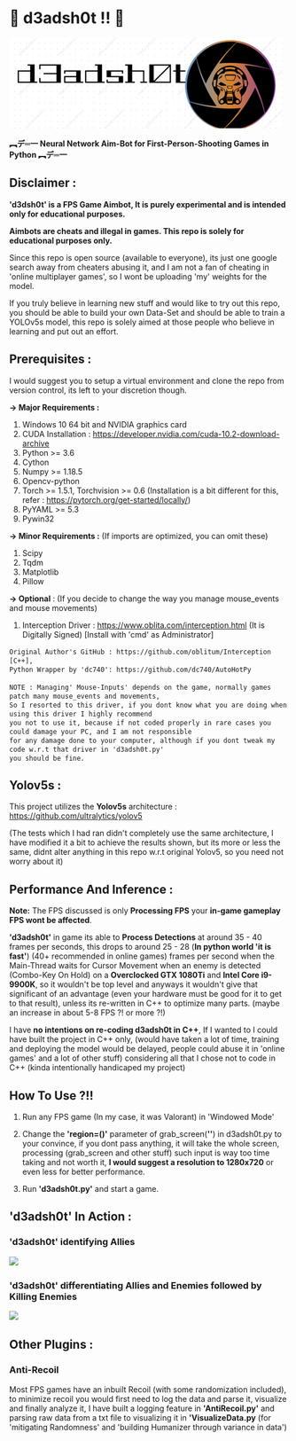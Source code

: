 # 🔶 d3adsh0t !! 🔶


![](/samples/d3adsh0t.png)


**︻デ═一 Neural Network Aim-Bot for First-Person-Shooting Games in Python ︻デ═一**

## Disclaimer :

**'d3dsh0t' is a FPS Game Aimbot, It is purely experimental and is intended only for educational purposes.**

**Aimbots are cheats and illegal in games. This repo is solely for educational purposes only.**

Since this repo is open source (available to everyone), its just one google search away from cheaters abusing it, and I am not a fan of cheating in 'online multiplayer games', so I wont be uploading 'my' weights for the model.

If you truly believe in learning new stuff and would like to try out this repo, you should be able to build your own Data-Set and should be able to train a YOLOv5s model, this repo is solely aimed at those people who believe in learning and put out an effort.

## Prerequisites :

I would suggest you to setup a virtual environment and clone the repo from version control, its left to your discretion though.

**-> Major Requirements :**

1) Windows 10 64 bit and NVIDIA graphics card
2) CUDA Installation : https://developer.nvidia.com/cuda-10.2-download-archive
3) Python >= 3.6
3) Cython
4) Numpy >= 1.18.5
5) Opencv-python
6) Torch >= 1.5.1, Torchvision >= 0.6 (Installation is a bit different for this, refer : https://pytorch.org/get-started/locally/) 
7) PyYAML >= 5.3
8) Pywin32


**-> Minor Requirements :** (If imports are optimized, you can omit these)

1) Scipy
2) Tqdm
3) Matplotlib
4) Pillow


**-> Optional** : (If you decide to change the way you manage mouse_events and mouse movements) 

1) Interception Driver : https://www.oblita.com/interception.html (It is Digitally Signed) [Install with 'cmd' as Administrator]

```
Original Author's GitHub : https://github.com/oblitum/Interception [C++], 
Python Wrapper by 'dc740': https://github.com/dc740/AutoHotPy

NOTE : Managing' Mouse-Inputs' depends on the game, normally games patch many mouse_events and movements,
So I resorted to this driver, if you dont know what you are doing when using this driver I highly recommend
you not to use it, because if not coded properly in rare cases you could damage your PC, and I am not responsible
for any damage done to your computer, although if you dont tweak my code w.r.t that driver in 'd3adsh0t.py'
you should be fine.
```

## Yolov5s :

This project utilizes the **Yolov5s** architecture : https://github.com/ultralytics/yolov5 

(The tests which I had ran didn't completely use the same architecture, I have modified it a bit to achieve the results shown, but its more or less the same, didnt alter anything in this repo w.r.t original Yolov5, so you need not worry about it)


## Performance And Inference :

**Note:** The FPS discussed is only **Processing FPS** your **in-game gameplay FPS wont be affected**.

**'d3adsh0t'** in game its able to **Process Detections** at around 35 - 40 frames per seconds, this drops to around 25 - 28 (**In python world 'it is fast'**) (40+ recommended in online games) frames per second when the Main-Thread waits for Cursor Movement when an enemy is detected (Combo-Key On Hold) on a **Overclocked GTX 1080Ti** and **Intel Core i9-9900K**, so it wouldn't be top level and anyways it wouldn't give that significant of an advantage (even your hardware must be good for it to get to that result), unless its re-written in C++ to optimize many parts. (maybe an increase in about 5-8 FPS ?! or more ?!)

I have **no intentions on re-coding d3adsh0t in C++**, If I wanted to I could have built the project in C++ only, (would have taken a lot of time, training and deploying the model would be delayed, people could abuse it in 'online games' and a lot of other stuff) considering all that I chose not to code in C++ (kinda intentionally handicaped my project)

## How To Use ?!!

1) Run any FPS game (In my case, it was Valorant) in 'Windowed Mode'

2) Change the **'region=()'** parameter of grab_screen(**''**) in d3adsh0t.py to your convince, if you dont pass anything, it will take the whole screen, processing (grab_screen and other stuff) such input is way too time taking and not worth it, **I would suggest a resolution to 1280x720** or even less for better performance.

3) Run **'d3adsh0t.py'** and start a game.

## 'd3adsh0t' In Action :

### 'd3adsh0t' identifying Allies

![](/samples/example_1_d3adsh0t.gif)

### 'd3adsh0t' differentiating Allies and Enemies followed by Killing Enemies

![](/samples/example_2_d3adsh0t.gif)

## Other Plugins :

### Anti-Recoil 

Most FPS games have an inbuilt Recoil (with some randomization included), to minimize recoil you would first need to log the data and parse it, visualize and finally analyze it, I have built a logging feature in **'AntiRecoil.py'** and parsing raw data from a txt file to visualizing it in **'VisualizeData.py** (for 'mitigating Randomness' and 'building Humanizer through variance in data')
